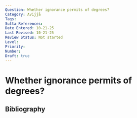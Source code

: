 ```yaml
---
Question: Whether ignorance permits of degrees?
Category: Avijjā
Tags: 
Sutta References: 
Date Entered: 10-21-25
Last Revised: 10-21-25
Review Status: Not started
Level: 
Priority: 
Number: 
Draft: true
---
```


# Whether ignorance permits of degrees?

## Bibliography

<!-- 

Notes:



-->